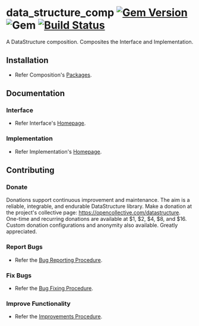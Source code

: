 # data_structure_comp [![Gem Version](https://badge.fury.io/rb/data_structure_comp.svg)](https://badge.fury.io/rb/data_structure_comp) ![Gem](https://img.shields.io/gem/dt/data_structure_comp) [![Build Status](https://travis-ci.com/Diligent-Software-LLC/data_structure_comp.svg?branch=master)](https://travis-ci.com/Diligent-Software-LLC/data_structure_comp)

A DataStructure composition. Composites the Interface and Implementation.

## Installation

- Refer Composition's 
[Packages](https://docs.diligentsoftware.org/datastructure-1/packages#composition).

## Documentation

### Interface

- Refer Interface's 
[Homepage](https://docs.diligentsoftware.org/datastructure-1/interface).

### Implementation

- Refer Implementation's 
[Homepage](https://docs.diligentsoftware.org/datastructure-1/implementation).

## Contributing

### Donate

Donations support continuous improvement and maintenance. The aim is a reliable,
integrable, and endurable DataStructure library. Make a donation at the 
project's collective page: https://opencollective.com/datastructure. One-time 
and recurring donations are available at $1, $2, $4, $8, and $16. Custom 
donation configurations and anonymity also available. Greatly appreciated.

### Report Bugs

- Refer the 
[Bug Reporting Procedure](https://github.com/Diligent-Software-LLC/data_structure_comp/issues/1).

### Fix Bugs

- Refer the 
[Bug Fixing Procedure](https://github.com/Diligent-Software-LLC/data_structure_comp/issues/2).

### Improve Functionality

- Refer the 
[Improvements Procedure](https://github.com/Diligent-Software-LLC/data_structure_comp/issues/3).
